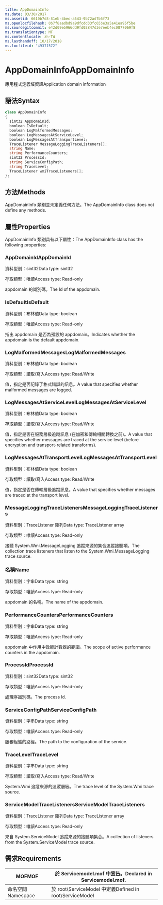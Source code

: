 ```yaml
---
title: AppDomainInfo
ms.date: 03/30/2017
ms.assetid: 6610b7d8-81eb-4bec-a543-9b72ad7b6f73
ms.openlocfilehash: 0b7f8aadbd9a9dfcdd33fc65be3a5a41ea95f5be
ms.sourcegitcommit: e42d09e5966dd9fd02847d3e7eeb4ec0877069f8
ms.translationtype: MT
ms.contentlocale: zh-TW
ms.lasthandoff: 10/17/2018
ms.locfileid: "49371572"
---
```

# <a name="appdomaininfo"></a><span data-ttu-id="9661f-102">AppDomainInfo</span><span class="sxs-lookup"><span data-stu-id="9661f-102">AppDomainInfo</span></span>
<span data-ttu-id="9661f-103">應用程式定義域資訊</span><span class="sxs-lookup"><span data-stu-id="9661f-103">Application domain information</span></span>  
  
## <a name="syntax"></a><span data-ttu-id="9661f-104">語法</span><span class="sxs-lookup"><span data-stu-id="9661f-104">Syntax</span></span>  
  
```csharp
class AppDomainInfo  
{  
  sint32 AppDomainId;  
  boolean IsDefault;  
  boolean LogMalformedMessages;  
  boolean LogMessagesAtServiceLevel;  
  boolean LogMessagesAtTransportLevel;  
  TraceListener MessageLoggingTraceListeners[];  
  string Name;  
  string PerformanceCounters;  
  sint32 ProcessId;  
  string ServiceConfigPath;  
  string TraceLevel;  
  TraceListener wmiTraceListeners[];  
};  
```  
  
## <a name="methods"></a><span data-ttu-id="9661f-105">方法</span><span class="sxs-lookup"><span data-stu-id="9661f-105">Methods</span></span>  
 <span data-ttu-id="9661f-106">AppDomainInfo 類別並未定義任何方法。</span><span class="sxs-lookup"><span data-stu-id="9661f-106">The AppDomainInfo class does not define any methods.</span></span>  
  
## <a name="properties"></a><span data-ttu-id="9661f-107">屬性</span><span class="sxs-lookup"><span data-stu-id="9661f-107">Properties</span></span>  
 <span data-ttu-id="9661f-108">AppDomainInfo 類別具有以下屬性：</span><span class="sxs-lookup"><span data-stu-id="9661f-108">The AppDomainInfo class has the following properties:</span></span>  
  
### <a name="appdomainid"></a><span data-ttu-id="9661f-109">AppDomainId</span><span class="sxs-lookup"><span data-stu-id="9661f-109">AppDomainId</span></span>  
 <span data-ttu-id="9661f-110">資料型別：sint32</span><span class="sxs-lookup"><span data-stu-id="9661f-110">Data type: sint32</span></span>  
  
 <span data-ttu-id="9661f-111">存取類型：唯讀</span><span class="sxs-lookup"><span data-stu-id="9661f-111">Access type: Read-only</span></span>  
  
 <span data-ttu-id="9661f-112">appdomain 的識別碼。</span><span class="sxs-lookup"><span data-stu-id="9661f-112">The Id of the appdomain.</span></span>  
  
### <a name="isdefault"></a><span data-ttu-id="9661f-113">IsDefault</span><span class="sxs-lookup"><span data-stu-id="9661f-113">IsDefault</span></span>  
 <span data-ttu-id="9661f-114">資料型別：布林值</span><span class="sxs-lookup"><span data-stu-id="9661f-114">Data type: boolean</span></span>  
  
 <span data-ttu-id="9661f-115">存取類型：唯讀</span><span class="sxs-lookup"><span data-stu-id="9661f-115">Access type: Read-only</span></span>  
  
 <span data-ttu-id="9661f-116">指出 appdomain 是否為預設的 appdomain。</span><span class="sxs-lookup"><span data-stu-id="9661f-116">Indicates whether the appdomain is the default appdomain.</span></span>  
  
### <a name="logmalformedmessages"></a><span data-ttu-id="9661f-117">LogMalformedMessages</span><span class="sxs-lookup"><span data-stu-id="9661f-117">LogMalformedMessages</span></span>  
 <span data-ttu-id="9661f-118">資料型別：布林值</span><span class="sxs-lookup"><span data-stu-id="9661f-118">Data type: boolean</span></span>  
  
 <span data-ttu-id="9661f-119">存取類型：讀取/寫入</span><span class="sxs-lookup"><span data-stu-id="9661f-119">Access type: Read/Write</span></span>  
  
 <span data-ttu-id="9661f-120">值，指定是否記錄了格式錯誤的訊息。</span><span class="sxs-lookup"><span data-stu-id="9661f-120">A value that specifies whether malformed messages are logged.</span></span>  
  
### <a name="logmessagesatservicelevel"></a><span data-ttu-id="9661f-121">LogMessagesAtServiceLevel</span><span class="sxs-lookup"><span data-stu-id="9661f-121">LogMessagesAtServiceLevel</span></span>  
 <span data-ttu-id="9661f-122">資料型別：布林值</span><span class="sxs-lookup"><span data-stu-id="9661f-122">Data type: boolean</span></span>  
  
 <span data-ttu-id="9661f-123">存取類型：讀取/寫入</span><span class="sxs-lookup"><span data-stu-id="9661f-123">Access type: Read/Write</span></span>  
  
 <span data-ttu-id="9661f-124">值，指定是否在服務層級追蹤訊息 (在加密和傳輸相關轉換之前)。</span><span class="sxs-lookup"><span data-stu-id="9661f-124">A value that specifies whether messages are traced at the service level (before encryption and transport-related transforms).</span></span>  
  
### <a name="logmessagesattransportlevel"></a><span data-ttu-id="9661f-125">LogMessagesAtTransportLevel</span><span class="sxs-lookup"><span data-stu-id="9661f-125">LogMessagesAtTransportLevel</span></span>  
 <span data-ttu-id="9661f-126">資料型別：布林值</span><span class="sxs-lookup"><span data-stu-id="9661f-126">Data type: boolean</span></span>  
  
 <span data-ttu-id="9661f-127">存取類型：讀取/寫入</span><span class="sxs-lookup"><span data-stu-id="9661f-127">Access type: Read/Write</span></span>  
  
 <span data-ttu-id="9661f-128">值，指定是否在傳輸層級追蹤訊息。</span><span class="sxs-lookup"><span data-stu-id="9661f-128">A value that specifies whether messages are traced at the transport level.</span></span>  
  
### <a name="messageloggingtracelisteners"></a><span data-ttu-id="9661f-129">MessageLoggingTraceListeners</span><span class="sxs-lookup"><span data-stu-id="9661f-129">MessageLoggingTraceListeners</span></span>  
 <span data-ttu-id="9661f-130">資料型別：TraceListener 陣列</span><span class="sxs-lookup"><span data-stu-id="9661f-130">Data type: TraceListener array</span></span>  
  
 <span data-ttu-id="9661f-131">存取類型：唯讀</span><span class="sxs-lookup"><span data-stu-id="9661f-131">Access type: Read-only</span></span>  
  
 <span data-ttu-id="9661f-132">接聽 System.Wmi.MessageLogging 追蹤來源的集合追蹤接聽項。</span><span class="sxs-lookup"><span data-stu-id="9661f-132">The collection trace listeners that listen to the System.Wmi.MessageLogging trace source.</span></span>  
  
### <a name="name"></a><span data-ttu-id="9661f-133">名稱</span><span class="sxs-lookup"><span data-stu-id="9661f-133">Name</span></span>  
 <span data-ttu-id="9661f-134">資料型別：字串</span><span class="sxs-lookup"><span data-stu-id="9661f-134">Data type: string</span></span>  
  
 <span data-ttu-id="9661f-135">存取類型：唯讀</span><span class="sxs-lookup"><span data-stu-id="9661f-135">Access type: Read-only</span></span>  
  
 <span data-ttu-id="9661f-136">appdomain 的名稱。</span><span class="sxs-lookup"><span data-stu-id="9661f-136">The name of the appdomain.</span></span>  
  
### <a name="performancecounters"></a><span data-ttu-id="9661f-137">PerformanceCounters</span><span class="sxs-lookup"><span data-stu-id="9661f-137">PerformanceCounters</span></span>  
 <span data-ttu-id="9661f-138">資料型別：字串</span><span class="sxs-lookup"><span data-stu-id="9661f-138">Data type: string</span></span>  
  
 <span data-ttu-id="9661f-139">存取類型：唯讀</span><span class="sxs-lookup"><span data-stu-id="9661f-139">Access type: Read-only</span></span>  
  
 <span data-ttu-id="9661f-140">appdomain 中作用中效能計數器的範圍。</span><span class="sxs-lookup"><span data-stu-id="9661f-140">The scope of active performance counters in the appdomain.</span></span>  
  
### <a name="processid"></a><span data-ttu-id="9661f-141">ProcessId</span><span class="sxs-lookup"><span data-stu-id="9661f-141">ProcessId</span></span>  
 <span data-ttu-id="9661f-142">資料型別：sint32</span><span class="sxs-lookup"><span data-stu-id="9661f-142">Data type: sint32</span></span>  
  
 <span data-ttu-id="9661f-143">存取類型：唯讀</span><span class="sxs-lookup"><span data-stu-id="9661f-143">Access type: Read-only</span></span>  
  
 <span data-ttu-id="9661f-144">處理序識別碼。</span><span class="sxs-lookup"><span data-stu-id="9661f-144">The process Id.</span></span>  
  
### <a name="serviceconfigpath"></a><span data-ttu-id="9661f-145">ServiceConfigPath</span><span class="sxs-lookup"><span data-stu-id="9661f-145">ServiceConfigPath</span></span>  
 <span data-ttu-id="9661f-146">資料型別：字串</span><span class="sxs-lookup"><span data-stu-id="9661f-146">Data type: string</span></span>  
  
 <span data-ttu-id="9661f-147">存取類型：唯讀</span><span class="sxs-lookup"><span data-stu-id="9661f-147">Access type: Read-only</span></span>  
  
 <span data-ttu-id="9661f-148">服務組態的路徑。</span><span class="sxs-lookup"><span data-stu-id="9661f-148">The path to the configuration of the service.</span></span>  
  
### <a name="tracelevel"></a><span data-ttu-id="9661f-149">TraceLevel</span><span class="sxs-lookup"><span data-stu-id="9661f-149">TraceLevel</span></span>  
 <span data-ttu-id="9661f-150">資料型別：字串</span><span class="sxs-lookup"><span data-stu-id="9661f-150">Data type: string</span></span>  
  
 <span data-ttu-id="9661f-151">存取類型：讀取/寫入</span><span class="sxs-lookup"><span data-stu-id="9661f-151">Access type: Read/Write</span></span>  
  
 <span data-ttu-id="9661f-152">System.Wmi 追蹤來源的追蹤層級。</span><span class="sxs-lookup"><span data-stu-id="9661f-152">The trace level of the System.Wmi trace source.</span></span>  
  
### <a name="servicemodeltracelisteners"></a><span data-ttu-id="9661f-153">ServiceModelTraceListeners</span><span class="sxs-lookup"><span data-stu-id="9661f-153">ServiceModelTraceListeners</span></span>  
 <span data-ttu-id="9661f-154">資料型別：TraceListener 陣列</span><span class="sxs-lookup"><span data-stu-id="9661f-154">Data type: TraceListener array</span></span>  
  
 <span data-ttu-id="9661f-155">存取類型：唯讀</span><span class="sxs-lookup"><span data-stu-id="9661f-155">Access type: Read-only</span></span>  
  
 <span data-ttu-id="9661f-156">來自 System.ServiceModel 追蹤來源的接聽項集合。</span><span class="sxs-lookup"><span data-stu-id="9661f-156">A collection of listeners from the System.ServiceModel trace source.</span></span>  
  
## <a name="requirements"></a><span data-ttu-id="9661f-157">需求</span><span class="sxs-lookup"><span data-stu-id="9661f-157">Requirements</span></span>  
  
|<span data-ttu-id="9661f-158">MOF</span><span class="sxs-lookup"><span data-stu-id="9661f-158">MOF</span></span>|<span data-ttu-id="9661f-159">於 Servicemodel.mof 中宣告。</span><span class="sxs-lookup"><span data-stu-id="9661f-159">Declared in Servicemodel.mof.</span></span>|  
|---------|-----------------------------------|  
|<span data-ttu-id="9661f-160">命名空間</span><span class="sxs-lookup"><span data-stu-id="9661f-160">Namespace</span></span>|<span data-ttu-id="9661f-161">於 root\ServiceModel 中定義</span><span class="sxs-lookup"><span data-stu-id="9661f-161">Defined in root\ServiceModel</span></span>|
